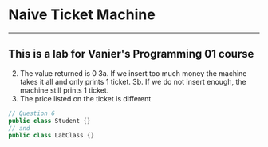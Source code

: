 # Naive Ticket Machine
---
This is a lab for Vanier's Programming 01 course
---
2. The value returned is 0
3a. If we insert too much money the machine takes it all and only prints 1 ticket.
3b. If we do not insert enough, the machine still prints 1 ticket.
5. The price listed on the ticket is different
``` java
// Question 6
public class Student {}
// and
public class LabClass {}
```